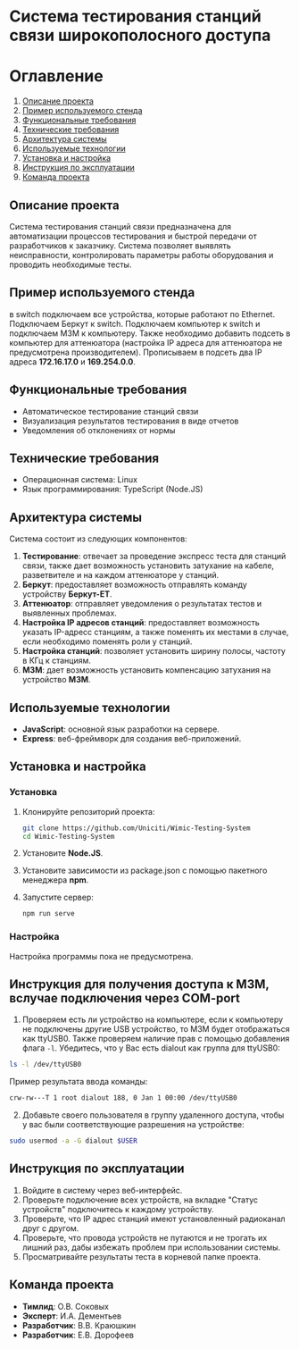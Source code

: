 # Система тестирования станций связи широкополосного доступа

# Оглавление

1. [Описание проекта](#описание-проекта)
2. [Пример используемого стенда](#пример-используемого-стенда)
3. [Функциональные требования](#функциональные-требования)
4. [Технические требования](#технические-требования)
5. [Архитектура системы](#архитектура-системы)
6. [Используемые технологии](#используемые-технологии)
7. [Установка и настройка](#установка-и-настройка)
8. [Инструкция по эксплуатации](#инструкция-по-эксплуатации)
9. [Команда проекта](#команда-проекта)

## Описание проекта

Система тестирования станций связи предназначена для автоматизации процессов тестирования и быстрой передачи от разработчиков к заказчику. Система позволяет выявлять неисправности, контролировать параметры работы оборудования и проводить необходимые тесты.

## Пример используемого стенда

в switch подключаем все устройства, которые работают по Ethernet. Подключаем Беркут к switch. Подключаем
компьютер к switch и подключаем M3M к компьютеру. Также необходимо добавить подсеть в компьютер для аттенюатора (настройка IP адреса для аттенюатора не предусмотрена производителем). Прописываем в подсеть
два IP адреса **172.16.17.0** и **169.254.0.0**.

## Функциональные требования

- Автоматическое тестирование станций связи
- Визуализация результатов тестирования в виде отчетов
- Уведомления об отклонениях от нормы

## Технические требования

- Операционная система: Linux
- Язык программирования: TypeScript (Node.JS)

## Архитектура системы

Система состоит из следующих компонентов:

1. **Тестирование**: отвечает за проведение экспресс теста для станций связи, также дает возможность
установить затухание на кабеле, разветвителе и на каждом аттенюаторе у станций.
2. **Беркут**: предоставляет возможность отправлять команду устройству **Беркут-ЕТ**.
3. **Аттенюатор**: отправляет уведомления о результатах тестов и выявленных проблемах.
4. **Настройка IP адресов станций**: предоставляет возможность указать IP-адресс станциям, а также поменять их местами в случае, если необходимо поменять роли у станций.
5. **Настройка станций**: позволяет установить ширину полосы, частоту в КГц к станциям.
6. **M3M**: дает возможность установить компенсацию затухания на устройство **M3M**.

## Используемые технологии

- **JavaScript**: основной язык разработки на сервере.
- **Express**: веб-фреймворк для создания веб-приложений.

## Установка и настройка

### Установка


1. Клонируйте репозиторий проекта:
   ```sh
   git clone https://github.com/Uniciti/Wimic-Testing-System
   cd Wimic-Testing-System
   ```
2. Установите **Node.JS**.

3. Установите зависимости из package.json c помощью пакетного менеджера **npm**.

4. Запустите сервер:
   ```sh
   npm run serve 
   ```

### Настройка

Настройка программы пока не предусмотрена.

## Инструкция для получения доступа к M3M, вслучае подключения через COM-port

1. Проверяем есть ли устройство на компьютере, если к компьютеру не подключены другие USB устройство, то M3M
будет отображаться как ttyUSB0. Также проверяем наличие прав с помощью добавления флага `-l`.
Убедитесь, что у Вас есть dialout как группа для ttyUSB0:
```sh
ls -l /dev/ttyUSB0
```
Пример результата ввода команды:
```sh
crw-rw---T 1 root dialout 188, 0 Jan 1 00:00 /dev/ttyUSB0
```
2. Добавьте своего пользователя в группу удаленного доступа, чтобы у вас были соответствующие разрешения на устройстве:
```sh
sudo usermod -a -G dialout $USER
``` 

## Инструкция по эксплуатации

1. Войдите в систему через веб-интерфейс.
2. Проверьте подключение всех устройств, на вкладке "Статус устройств" подключитесь к каждому устройству.
3. Проверьте, что IP адрес станций имеют установленный радиоканал друг с другом.
4. Проверьте, что провода устройств не путаются и не трогать их лишний раз, дабы избежать проблем
при использовании системы.
4. Просматривайте результаты теста в корневой папке проекта.

## Команда проекта

- **Тимлид**: О.В. Соковых
- **Эксперт**: И.А. Дементьев
- **Разработчик**: В.В. Краюшкин
- **Разработчик**: Е.В. Дорофеев
```

